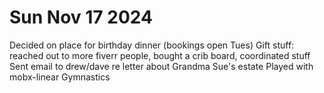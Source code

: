# Sun Nov 17 2024
Decided on place for birthday dinner (bookings open Tues)
Gift stuff: reached out to more fiverr people, bought a crib board, coordinated stuff
Sent email to drew/dave re letter about Grandma Sue's estate
Played with mobx-linear
Gymnastics
